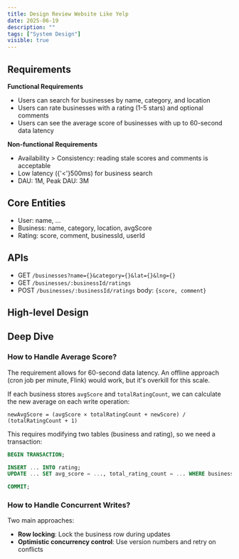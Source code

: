 ```yaml
---
title: Design Review Website Like Yelp
date: 2025-06-19
description: ""
tags: ["System Design"]
visible: true
---
```


## Requirements

**Functional Requirements**

- Users can search for businesses by name, category, and location
- Users can rate businesses with a rating (1-5 stars) and optional comments
- Users can see the average score of businesses with up to 60-second data latency

**Non-functional Requirements**

- Availability > Consistency: reading stale scores and comments is acceptable
- Low latency ({'<'}500ms) for business search
- DAU: 1M, Peak DAU: 3M

## Core Entities

- User: name, ...
- Business: name, category, location, avgScore
- Rating: score, comment, businessId, userId

## APIs

- GET `/businesses?name={}&category={}&lat={}&lng={}`
- GET `/businesses/:businessId/ratings`
- POST `/businesses/:businessId/ratings` body: `{score, comment}`

## High-level Design

<ExcalidrawEmbed height={600} src="/yelp-high-level.excalidraw" />

## Deep Dive

### How to Handle Average Score?

The requirement allows for 60-second data latency. An offline approach (cron job per minute, Flink) would work, but it's overkill for this scale.

If each business stores `avgScore` and `totalRatingCount`, we can calculate the new average on each write operation:

```
newAvgScore = (avgScore × totalRatingCount + newScore) / (totalRatingCount + 1)
```

This requires modifying two tables (business and rating), so we need a transaction:

```sql
BEGIN TRANSACTION;

INSERT ... INTO rating;
UPDATE ... SET avg_score = ..., total_rating_count = ... WHERE business_id = ...;

COMMIT;
```

### How to Handle Concurrent Writes?

Two main approaches:

- **Row locking**: Lock the business row during updates
- **Optimistic concurrency control**: Use version numbers and retry on conflicts
